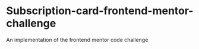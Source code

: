 # Subscription-card-frontend-mentor-challenge
An implementation of the frontend mentor code challenge 
